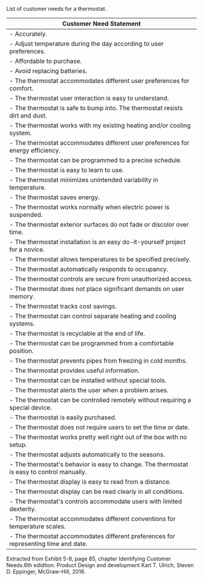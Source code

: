 
List of customer needs for a thermostat. 

| Customer Need Statement                                                                    |
|--------------------------------------------------------------------------------------------|
| - Accurately.                                                                              |
| - Adjust temperature during the day according to user preferences.                         |
| - Affordable to purchase.                                                                  |
| - Avoid replacing batteries.                                                               |
| - The thermostat accommodates different user preferences for comfort.                      |
| - The thermostat user interaction is easy to understand.                                   |
| - The thermostat is safe to bump into. The thermostat resists dirt and dust.               |
| - The thermostat works with my existing heating and/or cooling system.                     |
| - The thermostat accommodates different user preferences for energy efficiency.            |
| - The thermostat can be programmed to a precise schedule.                                  |
| - The thermostat is easy to learn to use.                                                  |
| - The thermostat minimizes unintended variability in temperature.                          |
| - The thermostat saves energy.                                                             |
| - The thermostat works normally when electric power is suspended.                          |
| - The thermostat exterior surfaces do not fade or discolor over time.                      |
| - The thermostat installation is an easy do-it-yourself project for a novice.              |
| - The thermostat allows temperatures to be specified precisely.                            |
| - The thermostat automatically responds to occupancy.                                      |
| - The thermostat controls are secure from unauthorized access.                             |
| - The thermostat does not place significant demands on user memory.                        |
| - The thermostat tracks cost savings.                                                      |
| - The thermostat can control separate heating and cooling systems.                         |
| - The thermostat is recyclable at the end of life.                                         |
| - The thermostat can be programmed from a comfortable position.                            |
| - The thermostat prevents pipes from freezing in cold months.                              |
| - The thermostat provides useful information.                                              |
| - The thermostat can be installed without special tools.                                   |
| - The thermostat alerts the user when a problem arises.                                    |
| - The thermostat can be controlled remotely without requiring a special device.            |
| - The thermostat is easily purchased.                                                      |
| - The thermostat does not require users to set the time or date.                           |
| - The thermostat works pretty well right out of the box with no setup.                     |
| - The thermostat adjusts automatically to the seasons.                                     |
| - The thermostat's behavior is easy to change. The thermostat is easy to control manually. |
| - The thermostat display is easy to read from a distance.                                  |
| - The thermostat display can be read clearly in all conditions.                            |
| - The thermostat's controls accommodate users with limited dexterity.                      |
| - The thermostat accommodates different conventions for temperature scales.                |
| - The thermostat accommodates different preferences for representing time and date.        |

Extracted from Exhibit 5-8, page 85, chapter Identifying Customer Needs.6th edidtion. Product Design and development
Karl T. Ulrich, Steven D. Eppinger, McGraw-Hill, 2016.